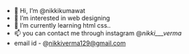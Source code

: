 - 👋 Hi, I’m @nikkikumawat
- 👀 I’m interested in web designing
- 🌱 I’m currently learning html css..
- 📫 you can contact me through instagram @_nikki___verma_
- email id - @nikkiverma129@gmail.com
<!---
nikkikumawat/nikkikumawat is a ✨ special ✨ repository because its `README.md` (this file) appears on your GitHub profile.
You can click the Preview link to take a look at your changes.
--->
